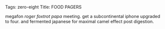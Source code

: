 Tags: zero-eight
Title: FOOD PAGERS
  
megafon _roger foxtrot papa_ meeting. get a subcontinental iphone upgraded to four. and fermented japanese for maximal camel effect post digestion.